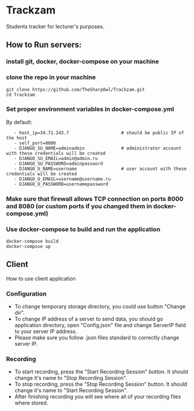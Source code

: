 # Trackzam
Students tracker for lecturer's purposes.

## How to Run servers:

### install git, docker, docker-compose on your machine

### clone the repo in your machine
```
git clone https://github.com/TheSharpOwl/Trackzam.git
cd Trackzam
```

### Set proper environment variables in docker-compose.yml 
By default:
```
   - host_ip=34.71.243.7                    # should be public IP of the host
   - self_port=8000                         
   - DJANGO_SU_NAME=adminadmin              # administrator account with these credentials will be created 
   - DJANGO_SU_EMAIL=admin@admin.ru         
   - DJANGO_SU_PASSWORD=adminpassword       
   - DJANGO_U_NAME=username                 # user account with these credentials will be created
   - DJANGO_U_EMAIL=username@username.ru    
   - DJANGO_U_PASSWORD=usernamepassword     
```   

### Make sure that firewall allows TCP connection on ports 8000 and 8080 (or custom ports if you changed them in docker-compose.yml)

### Use docker-compose to build and run the application 
  ```
  docker-compose build
  docker-compose up
  ```
  
## Client
How to use client application

### Configuration

 * To change temporary storage directory, you could use button "Change dir".
 * To change IP address of a server to send data, you should go application directory, open "Config.json" file and change ServerIP field to your server IP address.
 * Please make sure you follow .json files standard to correctly change server IP.

### Recording
 * To start recording, press the "Start Recording Session" button. It should change it's name to "Stop Recording Session".
 * To stop recording, press the "Stop Recording Session" button. It should change it's name to "Start Recording Session".
 * After finishing recording you will see where all of your recording files where stored.
